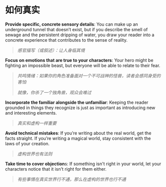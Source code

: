 # 如何真实

**Provide specific, concrete sensory details**: You can make up an underground tunnel that doesn’t exist, but if you describe the smell of sewage and the persistent dripping of water, you draw your reader into a concrete experience that contributes to the sense of reality.

> *感官描写（或叙述）：让人身临其境*

**Focus on emotions that are true to your characters**: Your hero might be fighting an impossible beast, but everyone will be able to relate to their fear.

> *共鸣情绪：如果你的角色准备面对一个不可战神的怪兽，读者会感同身受的害怕*
>
> *就像，你杀了一个独角兽，观众会难过*

**Incorporate the familiar alongside the unfamiliar**: Keeping the reader grounded in things they recognize is just as important as introducing new and interesting elements.

> *真实和虚构一样重要*

**Avoid technical mistakes**: If you’re writing about the real world, get the facts straight. If you’re writing a magical world, stay consistent with the laws of your creation.

> *虚构世界也有法则*

**Take time to cover objection**s: If something isn't right in your world, let your characters notice that it isn't right for them either.

> *有些事情在真实世界行不通，那么在虚构的世界也行不通*
